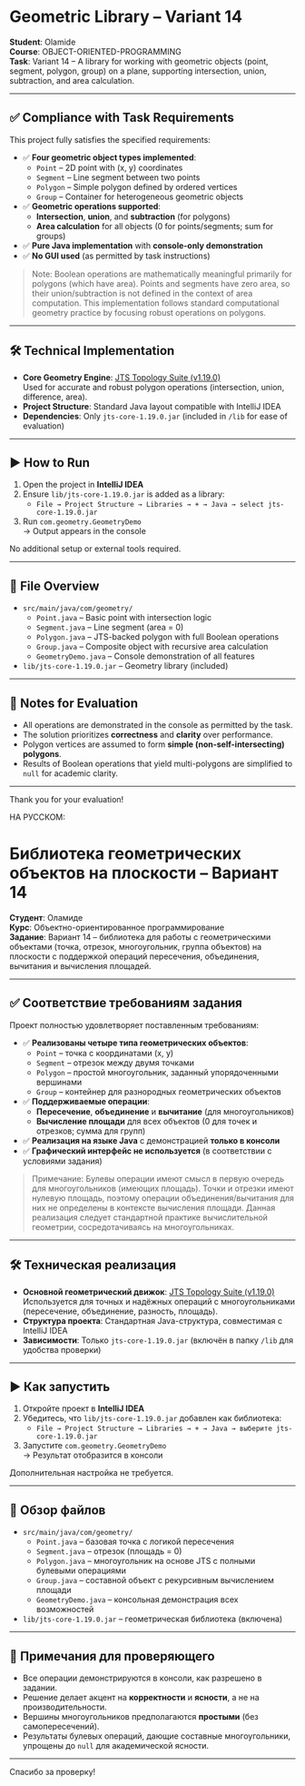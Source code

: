 # Geometric Library – Variant 14

**Student**: Olamide  
**Course**: OBJECT-ORIENTED-PROGRAMMING  
**Task**: Variant 14 – A library for working with geometric objects (point, segment, polygon, group) on a plane, supporting intersection, union, subtraction, and area calculation.

---

## ✅ Compliance with Task Requirements

This project fully satisfies the specified requirements:

- ✅ **Four geometric object types implemented**:
  - `Point` – 2D point with (x, y) coordinates
  - `Segment` – Line segment between two points
  - `Polygon` – Simple polygon defined by ordered vertices
  - `Group` – Container for heterogeneous geometric objects
- ✅ **Geometric operations supported**:
  - **Intersection**, **union**, and **subtraction** (for polygons)
  - **Area calculation** for all objects (0 for points/segments; sum for groups)
- ✅ **Pure Java implementation** with **console-only demonstration**
- ✅ **No GUI used** (as permitted by task instructions)

> Note: Boolean operations are mathematically meaningful primarily for polygons (which have area). Points and segments have zero area, so their union/subtraction is not defined in the context of area computation. This implementation follows standard computational geometry practice by focusing robust operations on polygons.

---

## 🛠️ Technical Implementation

- **Core Geometry Engine**: [JTS Topology Suite (v1.19.0)](https://github.com/locationtech/jts)  
  Used for accurate and robust polygon operations (intersection, union, difference, area).
- **Project Structure**: Standard Java layout compatible with IntelliJ IDEA
- **Dependencies**: Only `jts-core-1.19.0.jar` (included in `/lib` for ease of evaluation)

---

## ▶️ How to Run

1. Open the project in **IntelliJ IDEA**
2. Ensure `lib/jts-core-1.19.0.jar` is added as a library:
   - `File → Project Structure → Libraries → + → Java → select jts-core-1.19.0.jar`
3. Run `com.geometry.GeometryDemo`  
   → Output appears in the console

No additional setup or external tools required.

---

## 📂 File Overview

- `src/main/java/com/geometry/`
  - `Point.java` – Basic point with intersection logic
  - `Segment.java` – Line segment (area = 0)
  - `Polygon.java` – JTS-backed polygon with full Boolean operations
  - `Group.java` – Composite object with recursive area calculation
  - `GeometryDemo.java` – Console demonstration of all features
- `lib/jts-core-1.19.0.jar` – Geometry library (included)

---

## 📝 Notes for Evaluation

- All operations are demonstrated in the console as permitted by the task.
- The solution prioritizes **correctness** and **clarity** over performance.
- Polygon vertices are assumed to form **simple (non-self-intersecting) polygons**.
- Results of Boolean operations that yield multi-polygons are simplified to `null` for academic clarity.

---

Thank you for your evaluation!

НА РУССКОМ:

# Библиотека геометрических объектов на плоскости – Вариант 14

**Студент**: Оламиде  
**Курс**: Объектно-ориентированное программирование  
**Задание**: Вариант 14 – библиотека для работы с геометрическими объектами (точка, отрезок, многоугольник, группа объектов) на плоскости с поддержкой операций пересечения, объединения, вычитания и вычисления площадей.

---

## ✅ Соответствие требованиям задания

Проект полностью удовлетворяет поставленным требованиям:

- ✅ **Реализованы четыре типа геометрических объектов**:
  - `Point` – точка с координатами (x, y)
  - `Segment` – отрезок между двумя точками
  - `Polygon` – простой многоугольник, заданный упорядоченными вершинами
  - `Group` – контейнер для разнородных геометрических объектов
- ✅ **Поддерживаемые операции**:
  - **Пересечение**, **объединение** и **вычитание** (для многоугольников)
  - **Вычисление площади** для всех объектов (0 для точек и отрезков; сумма для групп)
- ✅ **Реализация на языке Java** с демонстрацией **только в консоли**
- ✅ **Графический интерфейс не используется** (в соответствии с условиями задания)

> Примечание: Булевы операции имеют смысл в первую очередь для многоугольников (имеющих площадь). Точки и отрезки имеют нулевую площадь, поэтому операции объединения/вычитания для них не определены в контексте вычисления площади. Данная реализация следует стандартной практике вычислительной геометрии, сосредотачиваясь на многоугольниках.

---

## 🛠️ Техническая реализация

- **Основной геометрический движок**: [JTS Topology Suite (v1.19.0)](https://github.com/locationtech/jts)  
  Используется для точных и надёжных операций с многоугольниками (пересечение, объединение, разность, площадь).
- **Структура проекта**: Стандартная Java-структура, совместимая с IntelliJ IDEA
- **Зависимости**: Только `jts-core-1.19.0.jar` (включён в папку `/lib` для удобства проверки)

---

## ▶️ Как запустить

1. Откройте проект в **IntelliJ IDEA**
2. Убедитесь, что `lib/jts-core-1.19.0.jar` добавлен как библиотека:
   - `File → Project Structure → Libraries → + → Java → выберите jts-core-1.19.0.jar`
3. Запустите `com.geometry.GeometryDemo`  
   → Результат отобразится в консоли

Дополнительная настройка не требуется.

---

## 📂 Обзор файлов

- `src/main/java/com/geometry/`
  - `Point.java` – базовая точка с логикой пересечения
  - `Segment.java` – отрезок (площадь = 0)
  - `Polygon.java` – многоугольник на основе JTS с полными булевыми операциями
  - `Group.java` – составной объект с рекурсивным вычислением площади
  - `GeometryDemo.java` – консольная демонстрация всех возможностей
- `lib/jts-core-1.19.0.jar` – геометрическая библиотека (включена)

---

## 📝 Примечания для проверяющего

- Все операции демонстрируются в консоли, как разрешено в задании.
- Решение делает акцент на **корректности** и **ясности**, а не на производительности.
- Вершины многоугольников предполагаются **простыми** (без самопересечений).
- Результаты булевых операций, дающие составные многоугольники, упрощены до `null` для академической ясности.

---

Спасибо за проверку!
